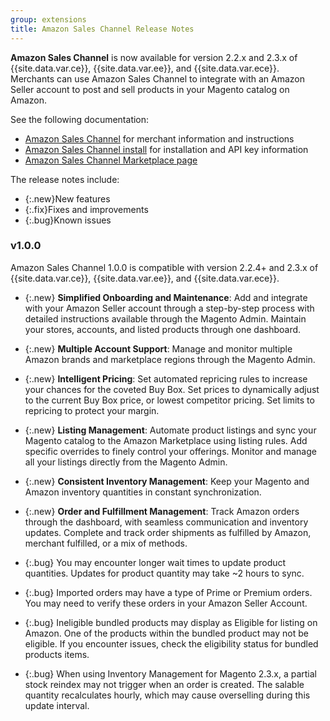 ```yaml
---
group: extensions
title: Amazon Sales Channel Release Notes
---
```


**Amazon Sales Channel** is now available for version 2.2.x and 2.3.x of {{site.data.var.ce}}, {{site.data.var.ee}}, and {{site.data.var.ece}}. Merchants can use Amazon Sales Channel to integrate with an Amazon Seller account to post and sell products in your Magento catalog on Amazon.

See the following documentation:

- [Amazon Sales Channel](https://docs.magento.com/m2/ce/user_guide/sales-channels/amazon/amazon-sales-channel.html) for merchant information and instructions
- [Amazon Sales Channel install]({{site.baseurl}}/extensions/amazon-sales/) for installation and API key information
- [Amazon Sales Channel Marketplace page](http://marketplace.magento.com/magento-module-amazon.html)

The release notes include:

-   {:.new}New features
-   {:.fix}Fixes and improvements
-   {:.bug}Known issues

### v1.0.0

Amazon Sales Channel 1.0.0 is compatible with version 2.2.4+ and 2.3.x of {{site.data.var.ce}}, {{site.data.var.ee}}, and {{site.data.var.ece}}.

- {:.new} **Simplified Onboarding and Maintenance**: Add and integrate with your Amazon Seller account through a step-by-step process with detailed instructions available through the Magento Admin. Maintain your stores, accounts, and listed products through one dashboard.

- {:.new} **Multiple Account Support**: Manage and monitor multiple Amazon brands and marketplace regions through the Magento Admin.

- {:.new} **Intelligent Pricing**: Set automated repricing rules to increase your chances for the coveted Buy Box. Set prices to dynamically adjust to the current Buy Box price, or lowest competitor pricing. Set limits to repricing to protect your margin.

- {:.new} **Listing Management**: Automate product listings and sync your Magento catalog to the Amazon Marketplace using listing rules. Add specific overrides to finely control your offerings. Monitor and manage all your listings directly from the Magento Admin.

- {:.new} **Consistent Inventory Management**: Keep your Magento and Amazon inventory quantities in constant synchronization.

- {:.new} **Order and Fulfillment Management**: Track Amazon orders through the dashboard, with seamless communication and inventory updates. Complete and track order shipments as fulfilled by Amazon, merchant fulfilled, or a mix of methods.

-   {:.bug} You may encounter longer wait times to update product quantities. Updates for product quantity may take ~2 hours to sync.

-   {:.bug} Imported orders may have a type of Prime or Premium orders. You may need to verify these orders in your Amazon Seller Account.

-   {:.bug} Ineligible bundled products may display as Eligible for listing on Amazon. One of the products within the bundled product may not be eligible. If you encounter issues, check the eligibility status for bundled products items.

-   {:.bug} When using Inventory Management for Magento 2.3.x, a partial stock reindex may not trigger when an order is created. The salable quantity recalculates hourly, which may cause overselling during this update interval.
